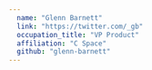 ```yaml
---
  name: "Glenn Barnett"
  link: "https://twitter.com/_gb"
  occupation_title: "VP Product"
  affiliation: "C Space"
  github: "glenn-barnett"
---
```

